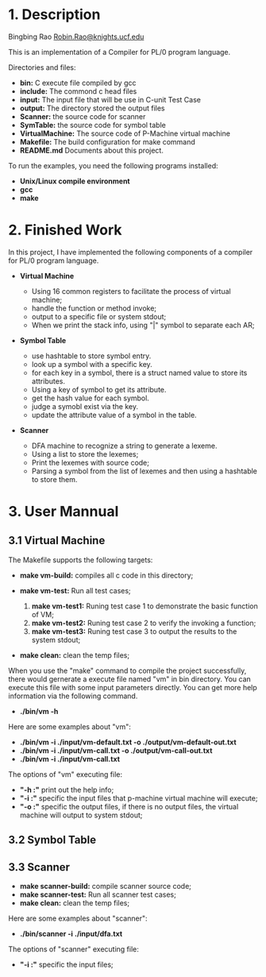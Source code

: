 # 1. Description

Bingbing Rao     Robin.Rao@knights.ucf.edu

This is an implementation of a Compiler for PL/0 program language.

Directories and files:

- **bin:** C execute file compiled by gcc
- **include:** The commond c head files
- **input:** The input file that will be use in C-unit Test Case
- **output:** The directory stored the output files
- **Scanner:** the source code for scanner
- **SymTable:** the source code for symbol table
- **VirtualMachine:** The source code of P-Machine virtual machine
- **Makefile:** The build configuration for make command
- **README.md** Documents about this project.

To run the examples, you need the following programs installed:

- **Unix/Linux compile environment**
- **gcc**
- **make**

# 2. Finished Work

In this project, I have implemented the following components of a compiler for PL/0 program language.

- **Virtual Machine**
	- Using 16 common registers to facilitate the process of virtual machine;
	- handle the function or method invoke; 
	- output to a specific file or system stdout;
	- When we print the stack info, using "|" symbol to separate each AR; 

- **Symbol Table**
	- use hashtable to store symbol entry.
	- look up a symbol with a specific key.
	- for each key in a symbol, there is a struct named value to store its attributes.
	- Using a key of symbol to get its attribute.
	- get the hash value for each symbol.
	- judge a symobl exist via the key.
	- update the attribute value of a symbol in the table.
    
- **Scanner**
	- DFA machine to recognize a string to generate a lexeme.
	- Using a list to store the lexemes;
	- Print the lexemes with source code;
	- Parsing a symbol from the list of lexemes and then using a hashtable to store them.

	

  

# 3. User Mannual
## 3.1 Virtual Machine
The Makefile supports the following targets:

- **make vm-build:** compiles all c code in this directory;
- **make vm-test:** Run all test cases;

	1) **make vm-test1:**  Runing test case 1 to demonstrate the basic function of VM;
    2) **make vm-test2:**  Runing test case 2 to verify the invoking a function; 
    3) **make vm-test3:**  Runing test case 3 to output the results to the system stdout;

- **make clean:** clean the temp files;

When you use the "make" command to compile the project successfully, there would gernerate a execute file named "vm" in
bin directory. You can execute this file with some input parameters directly. You can get more help information via the
following command.

- **./bin/vm -h**

Here are some examples about "vm":

- **./bin/vm -i ./input/vm-default.txt -o ./output/vm-default-out.txt**
- **./bin/vm -i ./input/vm-call.txt -o ./output/vm-call-out.txt**
- **./bin/vm -i ./input/vm-call.txt**

The options of "vm" executing file:

- **"-h :"** print out the help info;
- **"-i :"** specific the input files that p-machine virtual machine will execute; 
- **"-o :"** specific the output files, if there is no output files, the virtual machine will output to system stdout;
## 3.2 Symbol Table

## 3.3 Scanner

- **make scanner-build:** compile scanner source code;
- **make scanner-test:** Run all scanner test cases;
- **make clean:** clean the temp files;

Here are some examples about "scanner":

 - **./bin/scanner -i ./input/dfa.txt**

The options of "scanner" executing file:

- **"-i :"** specific the input files; 

